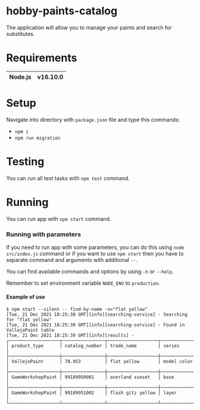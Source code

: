 # hobby-paints-catalog
The application will allow you to manage your paints and search for substitutes.

# Requirements
| Node.js | v16.10.0 |
|-|-|
# Setup
Navigate into directory with `package.json` file and type this commands:
- `npm i`
- `npm run migration`

# Testing
You can run all test tasks with `npm test` command.

# Running
You can run app with `npm start` command.

### Running with parameters
If you need to run app with some parameters,
you can do this using `node src/index.js` command
or if you want to use `npm start` then you have to separate command and arguments
with additional `--`.

You can find available commands and options by using `-h` or `--help`.

Remember to set environment variable `NODE_ENV` to `production`.

#### Example of use
```
$ npm start --silent -- find-by-name -n="flat yellow"
[Tue, 21 Dec 2021 18:25:38 GMT][info][searching-service] - Searching for "flat yellow"
[Tue, 21 Dec 2021 18:25:39 GMT][info][searching-service] - Found in VallejoPaint table
[Tue, 21 Dec 2021 18:25:39 GMT][info][results] -
┌───────────────────┬────────────────┬───────────────────┬─────────────┐
│ product_type      │ catalog_number │ trade_name        │ series      │
├───────────────────┼────────────────┼───────────────────┼─────────────┤
│ VallejoPaint      │ 70.953         │ flat yellow       │ model color │
├───────────────────┼────────────────┼───────────────────┼─────────────┤
│ GameWorkshopPaint │ 99189950001    │ averland sunset   │ base        │
├───────────────────┼────────────────┼───────────────────┼─────────────┤
│ GameWorkshopPaint │ 99189951002    │ flash gitz yellow │ layer       │
└───────────────────┴────────────────┴───────────────────┴─────────────┘
```

